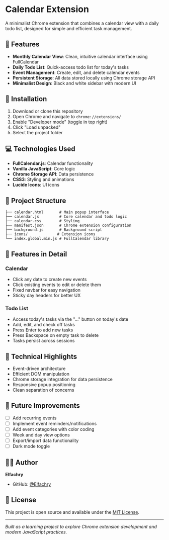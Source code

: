 # Calendar Extension

A minimalist Chrome extension that combines a calendar view with a daily todo list, designed for simple and efficient task management.

## 🎯 Features

- **Monthly Calendar View**: Clean, intuitive calendar interface using FullCalendar
- **Daily Todo List**: Quick-access todo list for today's tasks
- **Event Management**: Create, edit, and delete calendar events
- **Persistent Storage**: All data stored locally using Chrome storage API
- **Minimalist Design**: Black and white sidebar with modern UI

## 🚀 Installation

1. Download or clone this repository
2. Open Chrome and navigate to `chrome://extensions/`
3. Enable "Developer mode" (toggle in top right)
4. Click "Load unpacked"
5. Select the project folder

## 💻 Technologies Used

- **FullCalendar.js**: Calendar functionality
- **Vanilla JavaScript**: Core logic
- **Chrome Storage API**: Data persistence
- **CSS3**: Styling and animations
- **Lucide Icons**: UI icons

## 📂 Project Structure

```
├── calendar.html       # Main popup interface
├── calendar.js         # Core calendar and todo logic
├── calendar.css        # Styling
├── manifest.json       # Chrome extension configuration
├── background.js       # Background script
├── icons/             # Extension icons
└── index.global.min.js # FullCalendar library
```

## 🎨 Features in Detail

### Calendar
- Click any date to create new events
- Click existing events to edit or delete them
- Fixed navbar for easy navigation
- Sticky day headers for better UX

### Todo List
- Access today's tasks via the "..." button on today's date
- Add, edit, and check off tasks
- Press Enter to add new tasks
- Press Backspace on empty task to delete
- Tasks persist across sessions

## 🔧 Technical Highlights

- Event-driven architecture
- Efficient DOM manipulation
- Chrome storage integration for data persistence
- Responsive popup positioning
- Clean separation of concerns

## 📝 Future Improvements

- [ ] Add recurring events
- [ ] Implement event reminders/notifications
- [ ] Add event categories with color coding
- [ ] Week and day view options
- [ ] Export/import data functionality
- [ ] Dark mode toggle

## 👨‍💻 Author

**Elfachry**
- GitHub: [@Elfachry](https://github.com/Elfachry)

## 📄 License

This project is open source and available under the [MIT License](LICENSE).

---

*Built as a learning project to explore Chrome extension development and modern JavaScript practices.*